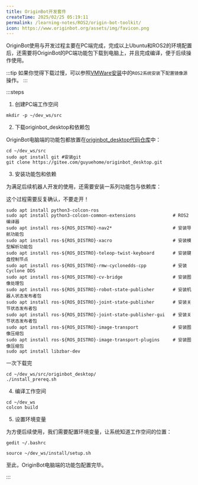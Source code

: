 ```yaml
---
title: OriginBot开发套件
createTime: 2025/02/25 05:19:11
permalink: /learning-notes/ROS2/origin-bot-toolkit/
icon: https://www.originbot.org/assets/img/favicon.png
---
```


OriginBot使用与开发过程主要在PC端完成，完成以上Ubuntu和ROS2的环境配置后，还需要将OriginBot的PC端功能包下载到电脑上，并且完成编译，便于后续操作使用。

:::tip
如果你觉得下载过慢，可以参照[VMWare安装](1.VMWare%E5%AE%89%E8%A3%85.md)中的`ROS2系统安装`下`配置镜像源`操作。
:::

:::steps

1. 创建PC端工作空间

```shell
mkdir -p ~/dev_ws/src
```

2. 下载originbot_desktop和依赖包

OriginBot电脑端的功能包都放置在[originbot_desktop代码仓库](https://gitee.com/guyuehome/originbot_desktop)中：

```shell
cd ~/dev_ws/src
sudo apt install git #安装git
git clone https://gitee.com/guyuehome/originbot_desktop.git 
```
3. 安装功能包和依赖

为满足后续机器人开发的使用，还需要安装一系列功能包与依赖库：

这个过程需要反复确认，不要走开！
```shell
sudo apt install python3-colcon-ros
sudo apt install python3-colcon-common-extensions              # ROS2编译器
sudo apt install ros-${ROS_DISTRO}-nav2*                       # 安装导航功能包
sudo apt install ros-${ROS_DISTRO}-xacro                       # 安装模型解析功能包
sudo apt install ros-${ROS_DISTRO}-teleop-twist-keyboard       # 安装键盘控制节点
sudo apt install ros-${ROS_DISTRO}-rmw-cyclonedds-cpp          # 安装Cyclone DDS
sudo apt install ros-${ROS_DISTRO}-cv-bridge                   # 安装图像处理包
sudo apt install ros-${ROS_DISTRO}-robot-state-publisher       # 安装机器人状态发布者包
sudo apt install ros-${ROS_DISTRO}-joint-state-publisher       # 安装关节状态发布者包
sudo apt install ros-${ROS_DISTRO}-joint-state-publisher-gui   # 安装关节状态发布者包
sudo apt install ros-${ROS_DISTRO}-image-transport             # 安装图像压缩包
sudo apt install ros-${ROS_DISTRO}-image-transport-plugins     # 安装图像压缩包
sudo apt install libzbar-dev 
```
一次下载完
```shell
cd ~/dev_ws/src/originbot_desktop/
./install_prereq.sh
```

4. 编译工作空间

```shell
cd ~/dev_ws
colcon build
```

5. 设置环境变量

为方便后续使用，我们需要配置环境变量，让系统知道工作空间的位置：
```shell
gedit ~/.bashrc
```

```shell
source ~/dev_ws/install/setup.sh
```

至此，OriginBot电脑端的功能包配置完毕。

:::